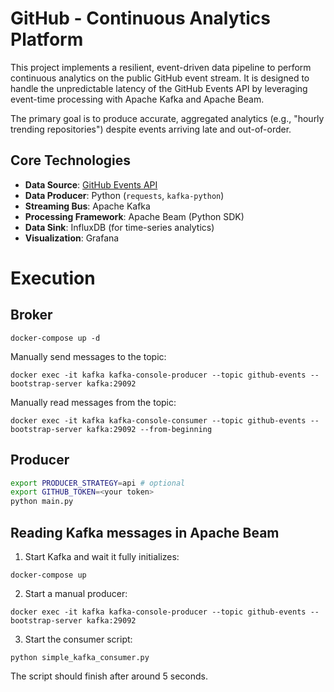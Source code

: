 # GitHub - Continuous Analytics Platform

This project implements a resilient, event-driven data pipeline to perform continuous analytics on the public GitHub event stream. It is designed to handle the unpredictable latency of the GitHub Events API by leveraging event-time processing with Apache Kafka and Apache Beam.

The primary goal is to produce accurate, aggregated analytics (e.g., "hourly trending repositories") despite events arriving late and out-of-order.

## Core Technologies

*   **Data Source**: [GitHub Events API](https://docs.github.com/en/rest/activity/events#list-public-events)
*   **Data Producer**: Python (`requests`, `kafka-python`)
*   **Streaming Bus**: Apache Kafka
*   **Processing Framework**: Apache Beam (Python SDK)
*   **Data Sink**: InfluxDB (for time-series analytics)
*   **Visualization**: Grafana

# Execution

## Broker

```shell
docker-compose up -d
```

Manually send messages to the topic:
```shell
docker exec -it kafka kafka-console-producer --topic github-events --bootstrap-server kafka:29092
```

Manually read messages from the topic:
```shell
docker exec -it kafka kafka-console-consumer --topic github-events --bootstrap-server kafka:29092 --from-beginning
```

## Producer

```bash
export PRODUCER_STRATEGY=api # optional
export GITHUB_TOKEN=<your token>
python main.py
```

## Reading Kafka messages in Apache Beam

1. Start Kafka and wait it fully initializes:
```shell
docker-compose up
```

2. Start a manual producer:
```shell
docker exec -it kafka kafka-console-producer --topic github-events --bootstrap-server kafka:29092
```

3. Start the consumer script:
```shell
python simple_kafka_consumer.py
```

The script should finish after around 5 seconds.